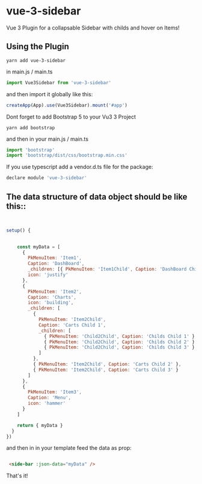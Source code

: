 # vue-3-sidebar
Vue 3 Plugin for a collapsable Sidebar with childs and hover on Items!



## Using the Plugin
```
yarn add vue-3-sidebar
```

in main.js / main.ts

```javascript
import Vue3Sidebar from 'vue-3-sidebar'
```

and then import it globally like this:

```javascript
createApp(App).use(Vue3Sidebar).mount('#app')
```

Dont forget to add Bootstrap 5 to your Vu3 3 Project


```
yarn add bootstrap

```

and then in your main.js / main.ts

```javascript
import 'bootstrap'
import 'bootstrap/dist/css/bootstrap.min.css'
```

If you use typescript add a vendor.d.ts file for the package:

```javascript
declare module 'vue-3-sidebar'
```


## The data structure of data object should be like this::
```javascript


setup() {
    

    const myData = [
      {
        PkMenuItem: 'Item1',
        Caption: 'DashBoard',
        _children: [{ PkMenuItem: 'Item1Child', Caption: 'DashBoard Child 1' }],
        icon: 'justify'
      },
      {
        PkMenuItem: 'Item2',
        Caption: 'Charts',
        icon: 'building',
        _children: [
          {
            PkMenuItem: 'Item2Child',
            Caption: 'Carts Child 1',
            _children: [
              { PkMenuItem: 'Child2Child', Caption: 'Childs Child 1' },
              { PkMenuItem: 'Child2Child', Caption: 'Childs Child 2' },
              { PkMenuItem: 'Child2Child', Caption: 'Childs Child 3' }
            ]
          },
          { PkMenuItem: 'Item2Child', Caption: 'Carts Child 2' },
          { PkMenuItem: 'Item2Child', Caption: 'Carts Child 3' }
        ]
      },
      {
        PkMenuItem: 'Item3',
        Caption: 'Menu',
        icon: 'hammer'
      }
    ]

    return { myData }
  }
})

```


and then in in your template feed the data as prop:

```html

 <side-bar :json-data="myData" />

```

That's it!


